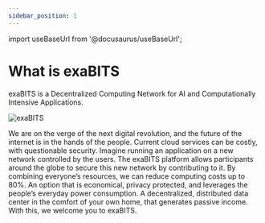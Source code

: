 ```yaml
---
sidebar_position: 1
---
```


import useBaseUrl from '@docusaurus/useBaseUrl';

# What is exaBITS

exaBITS is a Decentralized Computing Network for AI and Computationally Intensive Applications.

<div class="image-block">
    <img
    src={useBaseUrl('img/assets/images/exaBITS.jpg')}
    alt="exaBITS"
    />
</div>

We are on the verge of the next digital revolution, and the future of the internet is in the hands of the people. Current cloud services can be costly, with questionable security. Imagine running an application on a new network controlled by the users. The exaBITS platform allows participants around the globe to secure this new network by contributing to it. By combining everyone’s resources, we can reduce computing costs up to 80%. An option that is economical, privacy protected, and leverages the people’s everyday power consumption. A decentralized, distributed data center in the comfort of your own home, that generates passive income. With this, we welcome you to exaBITS.
